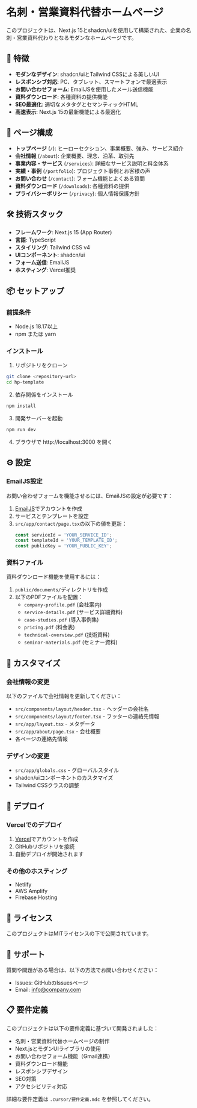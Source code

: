 # 名刺・営業資料代替ホームページ

このプロジェクトは、Next.js 15とshadcn/uiを使用して構築された、企業の名刺・営業資料代わりとなるモダンなホームページです。

## 🚀 特徴

- **モダンなデザイン**: shadcn/uiとTailwind CSSによる美しいUI
- **レスポンシブ対応**: PC、タブレット、スマートフォンで最適表示
- **お問い合わせフォーム**: EmailJSを使用したメール送信機能
- **資料ダウンロード**: 各種資料の提供機能
- **SEO最適化**: 適切なメタタグとセマンティックHTML
- **高速表示**: Next.js 15の最新機能による最適化

## 📁 ページ構成

- **トップページ** (`/`): ヒーローセクション、事業概要、強み、サービス紹介
- **会社情報** (`/about`): 企業概要、理念、沿革、取引先
- **事業内容・サービス** (`/services`): 詳細なサービス説明と料金体系
- **実績・事例** (`/portfolio`): プロジェクト事例とお客様の声
- **お問い合わせ** (`/contact`): フォーム機能とよくある質問
- **資料ダウンロード** (`/downloads`): 各種資料の提供
- **プライバシーポリシー** (`/privacy`): 個人情報保護方針

## 🛠 技術スタック

- **フレームワーク**: Next.js 15 (App Router)
- **言語**: TypeScript
- **スタイリング**: Tailwind CSS v4
- **UIコンポーネント**: shadcn/ui
- **フォーム送信**: EmailJS
- **ホスティング**: Vercel推奨

## 📦 セットアップ

### 前提条件

- Node.js 18.17以上
- npm または yarn

### インストール

1. リポジトリをクローン
```bash
git clone <repository-url>
cd hp-template
```

2. 依存関係をインストール
```bash
npm install
```

3. 開発サーバーを起動
```bash
npm run dev
```

4. ブラウザで http://localhost:3000 を開く

## ⚙️ 設定

### EmailJS設定

お問い合わせフォームを機能させるには、EmailJSの設定が必要です：

1. [EmailJS](https://www.emailjs.com/)でアカウントを作成
2. サービスとテンプレートを設定
3. `src/app/contact/page.tsx`の以下の値を更新：
   ```typescript
   const serviceId = 'YOUR_SERVICE_ID';
   const templateId = 'YOUR_TEMPLATE_ID';
   const publicKey = 'YOUR_PUBLIC_KEY';
   ```

### 資料ファイル

資料ダウンロード機能を使用するには：

1. `public/documents/`ディレクトリを作成
2. 以下のPDFファイルを配置：
   - `company-profile.pdf` (会社案内)
   - `service-details.pdf` (サービス詳細資料)
   - `case-studies.pdf` (導入事例集)
   - `pricing.pdf` (料金表)
   - `technical-overview.pdf` (技術資料)
   - `seminar-materials.pdf` (セミナー資料)

## 🎨 カスタマイズ

### 会社情報の変更

以下のファイルで会社情報を更新してください：

- `src/components/layout/header.tsx` - ヘッダーの会社名
- `src/components/layout/footer.tsx` - フッターの連絡先情報
- `src/app/layout.tsx` - メタデータ
- `src/app/about/page.tsx` - 会社概要
- 各ページの連絡先情報

### デザインの変更

- `src/app/globals.css` - グローバルスタイル
- shadcn/uiコンポーネントのカスタマイズ
- Tailwind CSSクラスの調整

## 🚀 デプロイ

### Vercelでのデプロイ

1. [Vercel](https://vercel.com)でアカウントを作成
2. GitHubリポジトリを接続
3. 自動デプロイが開始されます

### その他のホスティング

- Netlify
- AWS Amplify
- Firebase Hosting

## 📝 ライセンス

このプロジェクトはMITライセンスの下で公開されています。

## 🤝 サポート

質問や問題がある場合は、以下の方法でお問い合わせください：

- Issues: GitHubのIssuesページ
- Email: info@company.com

## 📋 要件定義

このプロジェクトは以下の要件定義に基づいて開発されました：

- 名刺・営業資料代替ホームページの制作
- Next.jsとモダンUIライブラリの使用
- お問い合わせフォーム機能（Gmail連携）
- 資料ダウンロード機能
- レスポンシブデザイン
- SEO対策
- アクセシビリティ対応

詳細な要件定義は `.cursor/要件定義.mdc` を参照してください。
